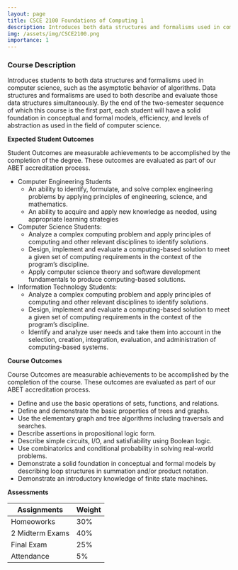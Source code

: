 ```yaml
---
layout: page
title: CSCE 2100 Foundations of Computing 1
description: Introduces both data structures and formalisms used in computer science, such as asymptotic behavior of algorithms.. 
img: /assets/img/CSCE2100.png
importance: 1
---
```


### Course Description ###

Introduces students to both data structures and formalisms used in computer science, such as the asymptotic behavior of algorithms. Data structures and formalisms are used to both describe and evaluate those data structures simultaneously. By the end of the two-semester sequence of which this course is the first part, each student will have a solid foundation in conceptual and formal models, efficiency, and levels of abstraction as used in the field of computer science.

**Expected Student Outcomes**

Student Outcomes are measurable achievements to be accomplished by the completion of the degree.  These outcomes are evaluated as part of our ABET accreditation process.
* Computer Engineering Students
    * An ability to identify, formulate, and solve complex engineering problems by applying principles of engineering, science, and mathematics.
    * An ability to acquire and apply new knowledge as needed, using appropriate learning strategies
* Computer Science Students: 
    * Analyze a complex computing problem and apply principles of computing and other relevant disciplines to identify solutions.
    * Design, implement and evaluate a computing-based solution to meet a given set of computing requirements in the context of the program’s discipline.
    * Apply computer science theory and software development fundamentals to produce computing-based solutions.
 * Information Technology Students: 
    * Analyze a complex computing problem and apply principles of computing and other relevant disciplines to identify solutions.
    * Design, implement and evaluate a computing-based solution to meet a given set of computing requirements in the context of the program’s discipline.
    * Identify and analyze user needs and take them into account in the selection, creation, integration, evaluation, and administration of computing-based systems.
  
**Course Outcomes** 

Course Outcomes are measurable achievements to be accomplished by the completion of the course.  These outcomes are evaluated as part of our ABET accreditation process.
* Define and use the basic operations of sets, functions, and relations.
* Define and demonstrate the basic properties of trees and graphs.
* Use the elementary graph and tree algorithms including traversals and searches.
* Describe assertions in propositional logic form.
* Describe simple circuits, I/O, and satisfiability using Boolean logic.
* Use combinatorics and conditional probability in solving real-world problems.
* Demonstrate a solid foundation in conceptual and formal models by describing loop structures in summation and/or product notation.
* Demonstrate an introductory knowledge of finite state machines.

**Assessments**

Assignments            | Weight
---------------------- | -------
Homeoworks             | 30%
2 Midterm Exams        | 40%
Final Exam             | 25%
Attendance             | 5%
